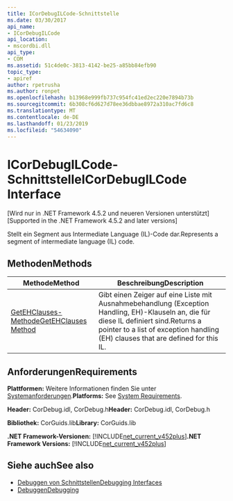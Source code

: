 ```yaml
---
title: ICorDebugILCode-Schnittstelle
ms.date: 03/30/2017
api_name:
- ICorDebugILCode
api_location:
- mscordbi.dll
api_type:
- COM
ms.assetid: 51c4de0c-3813-4142-be25-a85bb84efb90
topic_type:
- apiref
author: rpetrusha
ms.author: ronpet
ms.openlocfilehash: b13968e999fb737c954fc41ed2ec220e7894b73b
ms.sourcegitcommit: 6b308cf6d627d78ee36dbbae8972a310ac7fd6c8
ms.translationtype: MT
ms.contentlocale: de-DE
ms.lasthandoff: 01/23/2019
ms.locfileid: "54634090"
---
```

# <a name="icordebugilcode-interface"></a><span data-ttu-id="b9f3e-102">ICorDebugILCode-Schnittstelle</span><span class="sxs-lookup"><span data-stu-id="b9f3e-102">ICorDebugILCode Interface</span></span>
<span data-ttu-id="b9f3e-103">[Wird nur in .NET Framework 4.5.2 und neueren Versionen unterstützt]</span><span class="sxs-lookup"><span data-stu-id="b9f3e-103">[Supported in the .NET Framework 4.5.2 and later versions]</span></span>  
  
 <span data-ttu-id="b9f3e-104">Stellt ein Segment aus Intermediate Language (IL)-Code dar.</span><span class="sxs-lookup"><span data-stu-id="b9f3e-104">Represents a segment of intermediate language (IL) code.</span></span>  
  
## <a name="methods"></a><span data-ttu-id="b9f3e-105">Methoden</span><span class="sxs-lookup"><span data-stu-id="b9f3e-105">Methods</span></span>  
  
|<span data-ttu-id="b9f3e-106">Methode</span><span class="sxs-lookup"><span data-stu-id="b9f3e-106">Method</span></span>|<span data-ttu-id="b9f3e-107">Beschreibung</span><span class="sxs-lookup"><span data-stu-id="b9f3e-107">Description</span></span>|  
|------------|-----------------|  
|[<span data-ttu-id="b9f3e-108">GetEHClauses-Methode</span><span class="sxs-lookup"><span data-stu-id="b9f3e-108">GetEHClauses Method</span></span>](../../../../docs/framework/unmanaged-api/debugging/icordebugilcode-getehclauses-method.md)|<span data-ttu-id="b9f3e-109">Gibt einen Zeiger auf eine Liste mit Ausnahmebehandlung (Exception Handling, EH)-Klauseln an, die für diese IL definiert sind.</span><span class="sxs-lookup"><span data-stu-id="b9f3e-109">Returns a pointer to a list of exception handling (EH) clauses that are defined for this IL.</span></span>|  
  
## <a name="requirements"></a><span data-ttu-id="b9f3e-110">Anforderungen</span><span class="sxs-lookup"><span data-stu-id="b9f3e-110">Requirements</span></span>  
 <span data-ttu-id="b9f3e-111">**Plattformen:** Weitere Informationen finden Sie unter [Systemanforderungen](../../../../docs/framework/get-started/system-requirements.md).</span><span class="sxs-lookup"><span data-stu-id="b9f3e-111">**Platforms:** See [System Requirements](../../../../docs/framework/get-started/system-requirements.md).</span></span>  
  
 <span data-ttu-id="b9f3e-112">**Header:** CorDebug.idl, CorDebug.h</span><span class="sxs-lookup"><span data-stu-id="b9f3e-112">**Header:** CorDebug.idl, CorDebug.h</span></span>  
  
 <span data-ttu-id="b9f3e-113">**Bibliothek:** CorGuids.lib</span><span class="sxs-lookup"><span data-stu-id="b9f3e-113">**Library:** CorGuids.lib</span></span>  
  
 <span data-ttu-id="b9f3e-114">**.NET Framework-Versionen:** [!INCLUDE[net_current_v452plus](../../../../includes/net-current-v452plus-md.md)]</span><span class="sxs-lookup"><span data-stu-id="b9f3e-114">**.NET Framework Versions:** [!INCLUDE[net_current_v452plus](../../../../includes/net-current-v452plus-md.md)]</span></span>  
  
## <a name="see-also"></a><span data-ttu-id="b9f3e-115">Siehe auch</span><span class="sxs-lookup"><span data-stu-id="b9f3e-115">See also</span></span>
- [<span data-ttu-id="b9f3e-116">Debuggen von Schnittstellen</span><span class="sxs-lookup"><span data-stu-id="b9f3e-116">Debugging Interfaces</span></span>](../../../../docs/framework/unmanaged-api/debugging/debugging-interfaces.md)
- [<span data-ttu-id="b9f3e-117">Debuggen</span><span class="sxs-lookup"><span data-stu-id="b9f3e-117">Debugging</span></span>](../../../../docs/framework/unmanaged-api/debugging/index.md)
